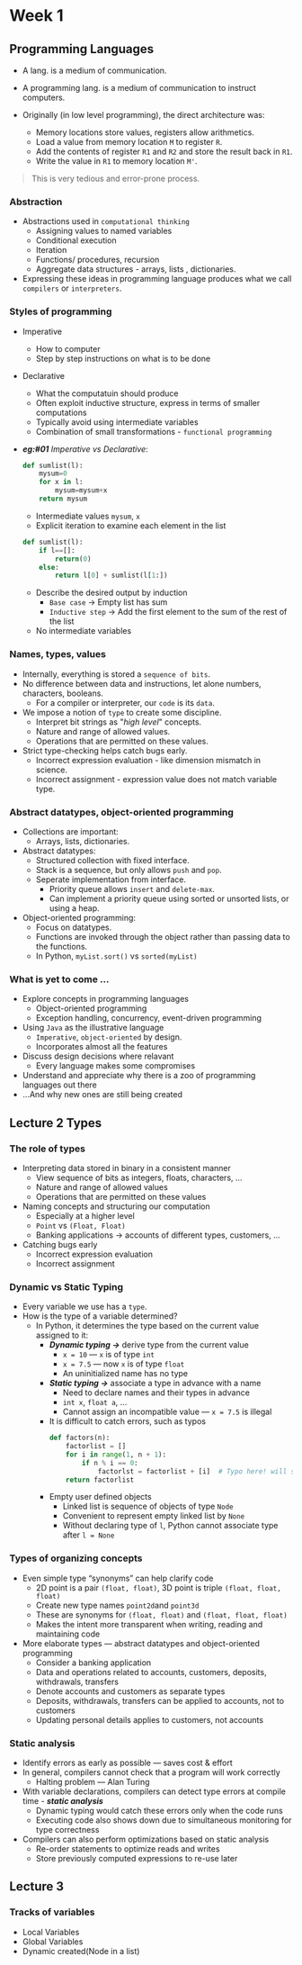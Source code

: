 # Week 1

## Programming Languages
- A lang. is a medium of communication.
- A programming lang. is a medium of communication to instruct computers.

- Originally (in low level programming), the direct architecture was:
    - Memory locations store values, registers allow arithmetics.
    - Load a value from memory location `M` to register `R`.
    - Add the contents of register `R1` and `R2` and store the result back in `R1`.
    - Write the value in `R1` to memory location `M'`.

> This is very tedious and error-prone process.

### Abstraction 
* Abstractions used in `computational thinking`
  - Assigning values to named variables
  - Conditional execution
  - Iteration
  - Functions/ procedures, recursion
  - Aggregate data structures - arrays, lists , dictionaries.
* Expressing these ideas in programming language produces what we call `compilers` or `interpreters`.

### Styles of programming
* Imperative
  * How to computer
  * Step by step instructions on what is to be done
* Declarative
  * What the computatuin should produce
  * Often exploit inductive structure, express in terms of smaller computations
  * Typically avoid using intermediate variables
  * Combination of small transformations - `functional programming`

* _**eg:#01** Imperative vs Declarative_:
  ```py
  def sumlist(l):
      mysum=0
      for x in l:
          mysum=mysum+x
      return mysum
  ```
  * Intermediate values `mysum`, `x`
  * Explicit iteration to examine each element in the list
  ```py
  def sumlist(l):
      if l==[]:
          return(0)
      else:
          return l[0] + sumlist(l[1:])
  ```
  * Describe the desired output by induction
    * `Base case` → Empty list has sum
    * `Inductive step` → Add the first element to the sum of the rest of the list
  * No intermediate variables

### Names, types, values
* Internally, everything is stored a `sequence of bits`.
* No difference between data and instructions, let alone numbers, characters, booleans.
  * For a compiler or interpreter, our `code` is its `data`.
* We impose a notion of `type` to create some discipline.
  * Interpret bit strings as "_high level_" concepts.
  * Nature and range of allowed values.
  * Operations that are permitted on these values.
* Strict type-checking helps catch bugs early.
  * Incorrect expression evaluation - like dimension mismatch in science.
  * Incorrect assignment - expression value does not match variable type.

### Abstract datatypes, object-oriented programming
* Collections are important:
  * Arrays, lists, dictionaries.
* Abstract datatypes:
  * Structured collection with fixed interface.
  * Stack is a sequence, but only allows `push` and `pop`.
  * Seperate implementation from interface.
    * Priority queue allows `insert` and `delete-max`.
    * Can implement a priority queue using sorted or unsorted lists, or using a heap.
* Object-oriented programming:
  * Focus on datatypes.
  * Functions are invoked through the object rather than passing data to the functions.
  * In Python, `myList.sort()` vs `sorted(myList)`

### What is yet to come ...
- Explore concepts in programming languages
   - Object-oriented programming
   - Exception handling, concurrency, event-driven programming
- Using `Java` as the illustrative language
  - `Imperative`, `object-oriented` by design.
  - Incorporates almost all the features
- Discuss design decisions where relavant
  - Every language makes some compromises
- Understand and appreciate why there is a zoo of programming languages out there
- ...And why new ones are still being created

## Lecture 2 Types

### The role of types

- Interpreting data stored in binary in a consistent manner
    - View sequence of bits as integers, floats, characters, ...
    - Nature and range of allowed values
    - Operations that are permitted on these values
- Naming concepts and structuring our computation
    - Especially at a higher level
    - `Point` vs `(Float, Float)`
    - Banking applications → accounts of different types, customers, ...
- Catching bugs early
    - Incorrect expression evaluation
    - Incorrect assignment

### Dynamic vs Static Typing

- Every variable we use has a `type`.
- How is the type of a variable determined?
  - In Python, it determines the type based on the current value assigned to it:
    - ***Dynamic typing →*** derive type from the current value
      - `x = 10` — `x` is of type `int`
      - `x = 7.5` — now `x` is of type `float`
      - An uninitialized name has no type
    - ***Static typing →*** associate a type in advance with a name
      - Need to declare names and their types in advance
      - `int x`, `float a`, ...
      - Cannot assign an incompatible value — `x = 7.5` is illegal
    - It is difficult to catch errors, such as typos
        ```py
        def factors(n):
	        factorlist = []
	        for i in range(1, n + 1):
		        if n % i == 0:
			        factorlst = factorlist + [i]  # Typo here! will show no error
	        return factorlist
        ```
    - Empty user defined objects
        - Linked list is sequence of objects of type `Node`
        - Convenient to represent empty linked list by `None`
        - Without declaring type of `l`, Python cannot associate type after `l = None`

### Types of organizing concepts

- Even simple type “synonyms” can help clarify code
    - 2D point is a pair `(float, float)`, 3D point is triple `(float, float, float)`
    - Create new type names `point2d`and `point3d`
    - These are synonyms for `(float, float)` and `(float, float, float)`
    - Makes the intent more transparent when writing, reading and maintaining code
- More elaborate types — abstract datatypes and object-oriented programming
    - Consider a banking application
    - Data and operations related to accounts, customers, deposits, withdrawals, transfers
    - Denote accounts and customers as separate types
    - Deposits, withdrawals, transfers can be applied to accounts, not to customers
    - Updating personal details applies to customers, not accounts

### Static analysis

- Identify errors as early as possible — saves cost & effort
- In general, compilers cannot check that a program will work correctly
    - Halting problem — Alan Turing
- With variable declarations, compilers can detect type errors at compile time - ***static analysis***
    - Dynamic typing would catch these errors only when the code runs
    - Executing code also shows down due to simultaneous monitoring for type correctness
- Compilers can also perform optimizations based on static analysis
    - Re-order statements to optimize reads and writes
    - Store previously computed expressions to re-use later
 


## Lecture 3

### Tracks of variables
- Local Variables
- Global Variables
- Dynamic created(Node in a list)



